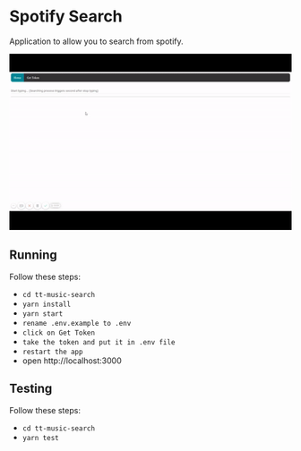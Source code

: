 Spotify Search
==================

Application to allow you to search from spotify.

<img src="demo.gif" alt="screenshot"/>

## Running

Follow these steps:
 - `cd tt-music-search`
 - `yarn install`
 - `yarn start`
 - `rename .env.example to .env`
 - `click on Get Token`
 - `take the token and put it in .env file`
 - `restart the app`
 - open http://localhost:3000

## Testing
Follow these steps:
- `cd tt-music-search`
- `yarn test`


